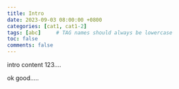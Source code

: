 ```yaml
---
title: Intro
date: 2023-09-03 08:00:00 +0800
categories: [cat1, cat1-2]
tags: [abc]     # TAG names should always be lowercase
toc: false
comments: false
---
```


intro content 123....



ok good.....

<src img="https://img.freepik.com/free-psd/google-icon-isolated-3d-render-illustration_47987-9777.jpg?w=360"/>